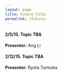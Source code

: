 ```yaml
---
layout: page
title: Future Talks
permalink: /future/
---
```


#### 2/5/15. Topic TBA
**Presenter:** Ang Li

#### 2/12/15. Topic TBA
**Presenter:** Ryota Tomioka
